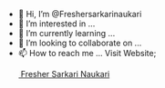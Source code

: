 - 👋 Hi, I’m @Freshersarkarinaukari
- 👀 I’m interested in ...
- 🌱 I’m currently learning ...
- 💞️ I’m looking to collaborate on ...
- 📫 How to reach me ...
Visit Website; <p><a href="https://freshersarkarinokari.blogspot.com" target="_blank">&nbsp;Fresher Sarkari Naukari</a></p>
<!---
Freshersarkarinaukari/Freshersarkarinaukari is a ✨ special ✨ repository because its `README.md` (this file) appears on your GitHub profile.
You can click the Preview link to take a look at your changes.
--->
